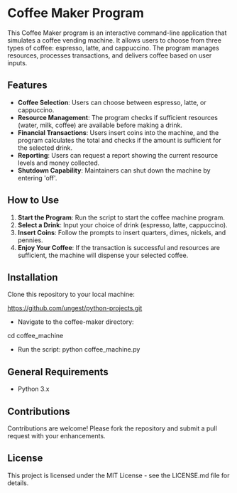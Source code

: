 # Coffee Maker Program

This Coffee Maker program is an interactive command-line application that simulates a coffee vending machine. It allows users to choose from three types of coffee: espresso, latte, and cappuccino. The program manages resources, processes transactions, and delivers coffee based on user inputs.

## Features

- **Coffee Selection**: Users can choose between espresso, latte, or cappuccino.
- **Resource Management**: The program checks if sufficient resources (water, milk, coffee) are available before making a drink.
- **Financial Transactions**: Users insert coins into the machine, and the program calculates the total and checks if the amount is sufficient for the selected drink.
- **Reporting**: Users can request a report showing the current resource levels and money collected.
- **Shutdown Capability**: Maintainers can shut down the machine by entering 'off'.

## How to Use

1. **Start the Program**: Run the script to start the coffee machine program.
2. **Select a Drink**: Input your choice of drink (espresso, latte, cappuccino).
3. **Insert Coins**: Follow the prompts to insert quarters, dimes, nickels, and pennies.
4. **Enjoy Your Coffee**: If the transaction is successful and resources are sufficient, the machine will dispense your selected coffee.

## Installation

Clone this repository to your local machine:

https://github.com/ungest/python-projects.git

- Navigate to the coffee-maker directory:

cd coffee_machine
- Run the script:
python coffee_machine.py

## General Requirements

- Python 3.x

## Contributions

Contributions are welcome! Please fork the repository and submit a pull request with your enhancements.

## License

This project is licensed under the MIT License - see the LICENSE.md file for details.